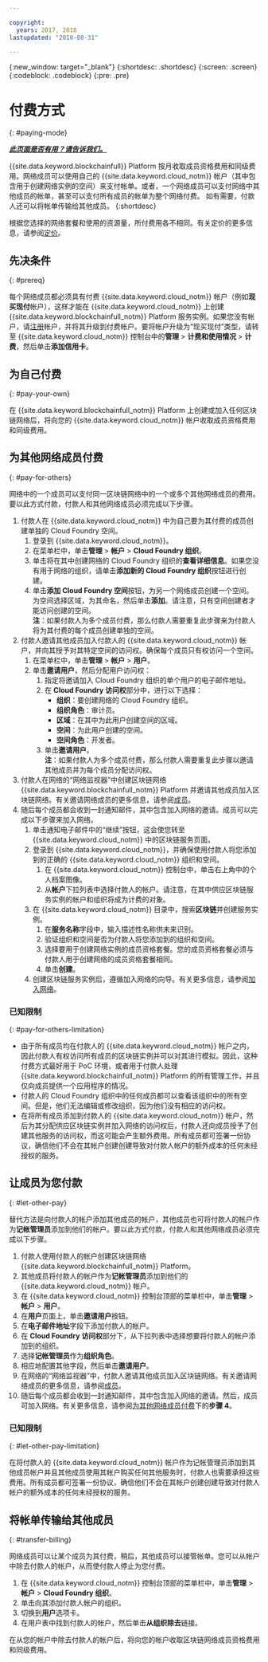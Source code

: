 ```yaml
---

copyright:
  years: 2017, 2018
lastupdated: "2018-08-31"

---
```


{:new_window: target="_blank"}
{:shortdesc: .shortdesc}
{:screen: .screen}
{:codeblock: .codeblock}
{:pre: .pre}

# 付费方式
{: #paying-mode}


***[此页面是否有用？请告诉我们。](https://www.surveygizmo.com/s3/4501493/IBM-Blockchain-Documentation)***


{{site.data.keyword.blockchainfull}} Platform 按月收取成员资格费用和同级费用。网络成员可以使用自己的 {{site.data.keyword.cloud_notm}} 帐户（其中包含用于创建网络实例的空间）来支付帐单。或者，一个网络成员可以支付网络中其他成员的帐单，甚至可以支付所有成员的帐单为整个网络付费。
如有需要，付款人还可以将帐单传输给其他成员。
{:shortdesc}

根据您选择的网络套餐和使用的资源量，所付费用各不相同。有关定价的更多信息，请参阅[定价](pricing.html)。

## 先决条件
{: #prereq}

每个网络成员都必须具有付费 {{site.data.keyword.cloud_notm}} 帐户（例如**现买现付**帐户），这样才能在 {{site.data.keyword.cloud_notm}} 上创建 {{site.data.keyword.blockchainfull_notm}} Platform 服务实例。如果您没有帐户，请[注册](https://console.bluemix.net/registration/)帐户，并将其升级到付费帐户。要将帐户升级为“现买现付”类型，请转至 {{site.data.keyword.cloud_notm}} 控制台中的**管理** > **计费和使用情况** > **计费**，然后单击**添加信用卡**。


## 为自己付费
{: #pay-your-own}

在 {{site.data.keyword.blockchainfull_notm}} Platform 上创建或加入任何区块链网络后，将向您的 {{site.data.keyword.cloud_notm}} 帐户收取成员资格费用和同级费用。


## 为其他网络成员付费
{: #pay-for-others}

网络中的一个成员可以支付同一区块链网络中的一个或多个其他网络成员的费用。要以此方式付款，付款人和其他网络成员必须完成以下步骤。

1. 付款人在 {{site.data.keyword.cloud_notm}} 中为自己要为其付费的成员创建单独的 Cloud Foundry 空间。
   1. 登录到 {{site.data.keyword.cloud_notm}}。
   2. 在菜单栏中，单击**管理** > **帐户** > **Cloud Foundry 组织**。
   3. 单击将在其中创建网络的 Cloud Foundry 组织的**查看详细信息**。如果您没有用于网络的组织，请单击**添加新的 Cloud Foundry 组织**按钮进行创建。
   4. 单击**添加 Cloud Foundry 空间**按钮，为另一个网络成员创建一个空间。为空间选择区域，为其命名，然后单击**添加**。请注意，只有空间创建者才能访问创建的空间。  
   **注**：如果付款人为多个成员付费，那么付款人需要重复此步骤来为付款人将为其付费的每个成员创建单独的空间。
2. 付款人邀请其他成员加入付款人的 {{site.data.keyword.cloud_notm}} 帐户，并向其授予对其特定空间的访问权。确保每个成员只有权访问一个空间。
   1. 在菜单栏中，单击**管理** > **帐户** > **用户**。  
   2. 单击**邀请用户**，然后分配用户访问权：
      1. 指定将邀请加入 Cloud Foundry 组织的单个用户的电子邮件地址。
      2. 在 **Cloud Foundry 访问权**部分中，进行以下选择：
         - **组织**：要创建网络的 Cloud Foundry 组织。
         - **组织角色**：审计员。
         - **区域**：在其中为此用户创建空间的区域。
         - **空间**：为此用户创建的空间。
         - **空间角色**：开发者。
      3. 单击**邀请用户**。  
   **注**：如果付款人为多个成员付费，那么付款人需要重复此步骤以邀请其他成员并为每个成员分配访问权。
3. 付款人在网络的“网络监视器”中创建区块链网络 {{site.data.keyword.blockchainfull_notm}} Platform 并邀请其他成员加入区块链网络。有关邀请网络成员的更多信息，请参阅[成员](https://console.bluemix.net/docs/services/blockchain/v10_dashboard.html#members)。
4. 随后每个成员都会收到一封通知邮件，其中包含加入网络的邀请。成员可以完成以下步骤来加入网络。
   1. 单击通知电子邮件中的“继续”按钮，这会使您转至 {{site.data.keyword.cloud_notm}} 中的区块链服务页面。
   2. 登录到 {{site.data.keyword.cloud_notm}}，并确保使用付款人将您添加到的正确的 {{site.data.keyword.cloud_notm}} 组织和空间。
      1. 在 {{site.data.keyword.cloud_notm}} 控制台中，单击右上角中的个人档案图像。
      2. 从**帐户**下拉列表中选择付款人的帐户。请注意，在其中供应区块链服务实例的帐户和组织将成为计费的对象。  
   3. 在 {{site.data.keyword.cloud_notm}} 目录中，搜索**区块链**并创建服务实例。
      1. 在**服务名称**字段中，输入描述性名称供未来识别。
      2. 验证组织和空间是否为付款人将您添加到的组织和空间。
      3. 选择要用于创建网络实例的成员资格套餐。您的成员资格套餐必须与付款人用于创建网络的成员资格套餐相同。
      4. 单击**创建**。
   4. 创建区块链服务实例后，遵循加入网络的向导。有关更多信息，请参阅[加入网络](https://console.bluemix.net/docs/services/blockchain/get_start.html#joining-a-network)。

### 已知限制
{: #pay-for-others-limitation}
- 由于所有成员均在付款人的 {{site.data.keyword.cloud_notm}} 帐户之内，因此付款人有权访问所有成员的区块链实例并可以对其进行模拟。因此，这种付费方式最好用于 PoC 环境，或者用于付款人处理 {{site.data.keyword.blockchainfull_notm}} Platform 的所有管理工作，并且仅向成员提供一个应用程序的情况。  
- 付款人的 Cloud Foundry 组织中的任何成员都可以查看该组织中的所有空间。但是，他们无法编辑或修改组织，因为他们没有相应的访问权。  
- 在将所有成员添加到付款人的 {{site.data.keyword.cloud_notm}} 帐户，然后为其分配供应区块链实例并加入网络的访问权后，付款人还向成员授予了创建其他服务的访问权，而这可能会产生额外费用。所有成员都可签署一份协议，确信他们不会在其帐户创建创建导致对付款人帐户的额外成本的任何未经授权的服务。  

## 让成员为您付款
{: #let-other-pay}

替代方法是向付款人的帐户添加其他成员的帐户，其他成员也可将付款人的帐户作为**记帐管理员**添加到他们的帐户。要以此方式付款，付款人和其他网络成员必须完成以下步骤。

1. 付款人使用付款人的帐户创建区块链网络 {{site.data.keyword.blockchainfull_notm}} Platform。
2. 其他成员将付款人的帐户作为**记帐管理员**添加到他们的 {{site.data.keyword.cloud_notm}} 帐户。
  1. 在 {{site.data.keyword.cloud_notm}} 控制台顶部的菜单栏中，单击**管理** > **帐户** > **用户**。
  2. 在**用户**页面上，单击**邀请用户**按钮。
  3. 在**电子邮件地址**字段下添加付款人的帐户。
  4. 在 **Cloud Foundry 访问权**部分下，从下拉列表中选择想要将付款人的帐户添加到的组织。
  5. 选择**记帐管理员**作为**组织角色**。
  6. 相应地配置其他字段，然后单击**邀请用户**。  
3. 在网络的“网络监视器”中，付款人邀请其他成员加入区块链网络。有关邀请网络成员的更多信息，请参阅[成员](https://console.bluemix.net/docs/services/blockchain/v10_dashboard.html#members)。
4. 随后每个成员都会收到一封通知邮件，其中包含加入网络的邀请。然后，成员可加入网络。有关更多信息，请参阅[为其他网络成员付费](#pay-for-others)下的**步骤 4**。

### 已知限制
{: #let-other-pay-limitation}

在将付款人的 {{site.data.keyword.cloud_notm}} 帐户作为记帐管理员添加到其他成员帐户并且其他成员使用其帐户购买任何其他服务时，付款人也需要承担这些费用。所有成员都可签署一份协议，确信他们不会在其帐户创建创建导致对付款人帐户的额外成本的任何未经授权的服务。  


## 将帐单传输给其他成员
{: #transfer-billing}

网络成员可以让某个成员为其付费，稍后，其他成员可以接管帐单。您可以从帐户中除去付款人的帐户，从而使付款人停止为您付费。

1. 在 {{site.data.keyword.cloud_notm}} 控制台顶部的菜单栏中，单击**管理** > **帐户** > **Cloud Foundry 组织**。
2. 单击向其添加付款人帐户的组织。
3. 切换到**用户**选项卡。
4. 在用户表中找到付款人的帐户，然后单击**从组织除去**链接。

在从您的帐户中除去付款人的帐户后，将向您的帐户收取区块链网络成员资格费用和同级费用。
